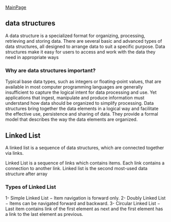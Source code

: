 [MainPage](../../../README.md)
## data structures
A data structure is a specialized format for organizing, processing, retrieving and storing data. There are several basic and advanced types of data structures, all designed to arrange data to suit a specific purpose. Data structures make it easy for users to access and work with the data they need in appropriate ways
### Why are data structures important?
Typical base data types, such as integers or floating-point values, that are available in most computer programming languages are generally insufficient to capture the logical intent for data processing and use. Yet applications that ingest, manipulate and produce information must understand how data should be organized to simplify processing. Data structures bring together the data elements in a logical way and facilitate the effective use, persistence and sharing of data. They provide a formal model that describes the way the data elements are organized.

## Linked List
A linked list is a sequence of data structures, which are connected together via links.

Linked List is a sequence of links which contains items. Each link contains a connection to another link. Linked list is the second most-used data structure after array

### Types of Linked List
1- Simple Linked List − Item navigation is forward only.
2- Doubly Linked List − Items can be navigated forward and backward.
3- Circular Linked List − Last item contains link of the first element as next and the first element has a link to the last element as previous.

